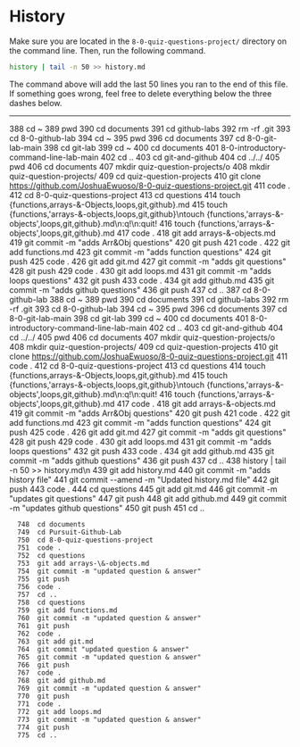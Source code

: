 # History

Make sure you are located in the `8-0-quiz-questions-project/` directory on the command line. Then, run the following command.

```bash
history | tail -n 50 >> history.md
```

The command above will add the last 50 lines you ran to the end of this file. If something goes wrong, feel free to delete everything below the three dashes below.

---
  388  cd ~
  389  pwd
  390  cd documents
  391  cd github-labs
  392  rm -rf .git
  393  cd 8-0-github-lab
  394  cd ~
  395  pwd
  396  cd documents
  397  cd 8-0-git-lab-main
  398  cd git-lab
  399  cd ~
  400  cd documents
  401  8-0-introductory-command-line-lab-main
  402  cd ..
  403  cd git-and-github
  404  cd ../../
  405  pwd
  406  cd documents
  407  mkdir quiz-question-projects/o
  408  mkdir quiz-question-projects/
  409  cd quiz-question-projects
  410  git clone https://github.com/JoshuaEwuoso/8-0-quiz-questions-project.git
  411  code .
  412  cd 8-0-quiz-questions-project
  413  cd questions
  414  touch {functions,arrays-&-Objects,loops,git,github}.md
  415  touch {functions,'arrays-&-objects,loops,git,github}\ntouch {functions,'arrays-&-objects',loops,git,github}.md\n:q!\n:quit!
  416  touch {functions,'arrays-&-objects',loops,git,github}.md
  417  code .
  418  git add arrays-\&-objects.md
  419  git commit -m "adds Arr&Obj questions"
  420  git push
  421  code .
  422  git add functions.md
  423  git commit -m "adds function questions" 
  424  git push
  425  code .
  426  git add git.md
  427  git commit -m "adds git questions"
  428  git push
  429  code .
  430  git add loops.md
  431  git commit -m "adds loops questions"
  432  git push
  433  code .
  434  git add github.md
  435  git commit -m "adds github questions"
  436  git push
  437  cd ..
  387  cd 8-0-github-lab
  388  cd ~
  389  pwd
  390  cd documents
  391  cd github-labs
  392  rm -rf .git
  393  cd 8-0-github-lab
  394  cd ~
  395  pwd
  396  cd documents
  397  cd 8-0-git-lab-main
  398  cd git-lab
  399  cd ~
  400  cd documents
  401  8-0-introductory-command-line-lab-main
  402  cd ..
  403  cd git-and-github
  404  cd ../../
  405  pwd
  406  cd documents
  407  mkdir quiz-question-projects/o
  408  mkdir quiz-question-projects/
  409  cd quiz-question-projects
  410  git clone https://github.com/JoshuaEwuoso/8-0-quiz-questions-project.git
  411  code .
  412  cd 8-0-quiz-questions-project
  413  cd questions
  414  touch {functions,arrays-&-Objects,loops,git,github}.md
  415  touch {functions,'arrays-&-objects,loops,git,github}\ntouch {functions,'arrays-&-objects',loops,git,github}.md\n:q!\n:quit!
  416  touch {functions,'arrays-&-objects',loops,git,github}.md
  417  code .
  418  git add arrays-\&-objects.md
  419  git commit -m "adds Arr&Obj questions"
  420  git push
  421  code .
  422  git add functions.md
  423  git commit -m "adds function questions" 
  424  git push
  425  code .
  426  git add git.md
  427  git commit -m "adds git questions"
  428  git push
  429  code .
  430  git add loops.md
  431  git commit -m "adds loops questions"
  432  git push
  433  code .
  434  git add github.md
  435  git commit -m "adds github questions"
  436  git push
  437  cd ..
  438  history | tail -n 50 >> history.md\n
  439  git add history.md
  440  git commit -m "adds history file"
  441  git commit --amend -m "Updated history.md file"
  442  git push
  443  code .
  444  cd questions
  445  git add git.md
  446  git commit -m "updates git questions"
  447  git push
  448  git add github.md 
  449  git commit -m "updates github questions"
  450  git push
  451  cd ..


```
  748  cd documents
  749  cd Pursuit-Github-Lab
  750  cd 8-0-quiz-questions-project
  751  code .
  752  cd questions
  753  git add arrays-\&-objects.md
  754  git commit -m "updated question & answer"
  755  git push
  756  code .
  757  cd ..
  758  cd questions
  759  git add functions.md
  760  git commit -m "updated question & answer"
  761  git push
  762  code .
  763  git add git.md
  764  git commit "updated question & answer"
  765  git commit -m "updated question & answer"
  766  git push
  767  code .
  768  git add github.md
  769  git commit -m "updated question & answer"
  770  git push
  771  code .
  772  git add loops.md
  773  git commit -m "updated question & answer"
  774  git push
  775  cd ..
  ```
